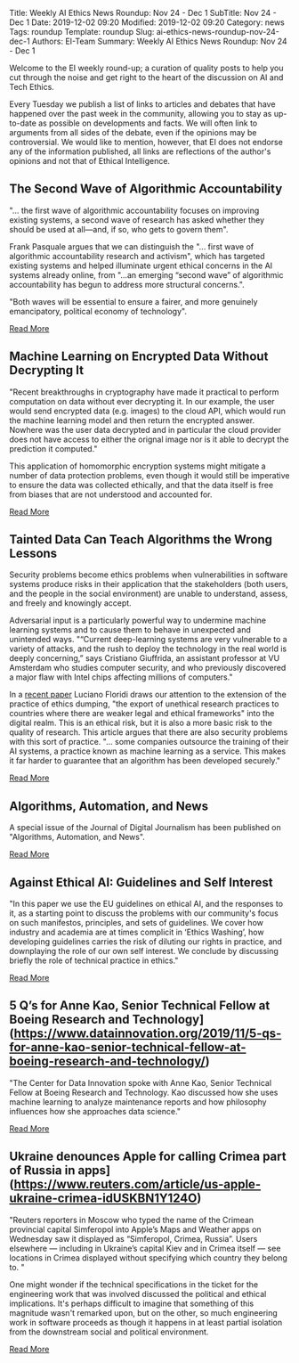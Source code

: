 Title: Weekly AI Ethics News Roundup: Nov 24 - Dec 1
SubTitle: Nov 24 - Dec 1
Date: 2019-12-02 09:20
Modified: 2019-12-02 09:20
Category: news
Tags: roundup
Template: roundup
Slug: ai-ethics-news-roundup-nov-24-dec-1
Authors: EI-Team
Summary: Weekly AI Ethics News Roundup: Nov 24 - Dec 1

Welcome to the EI weekly round-up; a curation of quality posts to help you cut through the noise and get right to the heart of the discussion on AI and Tech Ethics.

Every Tuesday we publish a list of links to articles and debates that have happened over the past week in the community, allowing you to stay as up-to-date as possible on developments and facts. We will often link to arguments from all sides of the debate, even if the opinions may be controversial. We would like to mention, however, that EI does not endorse any of the information published, all links are reflections of the author's opinions and not that of Ethical Intelligence.



## The Second Wave of Algorithmic Accountability


"... the first wave of algorithmic accountability focuses on improving existing systems, a second wave of research has asked whether they should be used at all—and, if so, who gets to govern them".

Frank Pasquale argues that we can distinguish the "... first wave of algorithmic accountability research and activism", which has targeted existing systems and helped illuminate urgent ethical concerns in the AI systems already online, from "...an emerging “second wave” of algorithmic accountability has begun to address more structural concerns.". 

"Both waves will be essential to ensure a fairer, and more genuinely emancipatory, political economy of technology". 

<a class="readmore" href="https://lpeblog.org/2019/11/25/the-second-wave-of-algorithmic-accountability/">Read More</a>

## Machine Learning on Encrypted Data Without Decrypting It

"Recent breakthroughs in cryptography have made it practical to perform computation on data without ever decrypting it. In our example, the user would send encrypted data (e.g. images) to the cloud API, which would run the machine learning model and then return the encrypted answer. Nowhere was the user data decrypted and in particular the cloud provider does not have access to either the orignal image nor is it able to decrypt the prediction it computed."

This application of homomorphic encryption systems might mitigate a number of data protection problems, even though it would still be imperative to ensure the data was collected ethically, and that the data itself is free from biases that are not understood and accounted for. 

<a class="readmore" href="https://juliacomputing.com/blog/2019/11/22/encrypted-machine-learning.html">Read More</a>

## Tainted Data Can Teach Algorithms the Wrong Lessons

Security problems become ethics problems when vulnerabilities in software systems produce risks in their application that the stakeholders (both users, and the people in the social environment) are unable to understand, assess, and freely and knowingly accept. 

Adversarial input is a particularly powerful way to undermine machine learning systems and to cause them to behave in unexpected and unintended ways. "“Current deep-learning systems are very vulnerable to a variety of attacks, and the rush to deploy the technology in the real world is deeply concerning,” says Cristiano Giuffrida, an assistant professor at VU Amsterdam who studies computer security, and who previously discovered a major flaw with Intel chips affecting millions of computers."

In a [recent paper](https://link.springer.com/article/10.1007%2Fs13347-019-00354-x) Luciano Floridi draws our attention to the extension of the practice of ethics dumping, "the export of unethical research practices to countries where there are weaker legal and ethical frameworks" into the digital realm. This is an ethical risk, but it is also a more basic risk to the quality of research. This article argues that there are also security problems with this sort of practice. "... some companies outsource the training of their AI systems, a practice known as machine learning as a service. This makes it far harder to guarantee that an algorithm has been developed securely."

<a class="readmore" href="https://www.wired.com/story/tainted-data-teach-algorithms-wrong-lessons/">Read More</a>

## Algorithms, Automation, and News

A special issue of the Journal of Digital Journalism has been published on "Algorithms, Automation, and News".

<a class="readmore" href="https://www.tandfonline.com/doi/full/10.1080/21670811.2019.1685395">Read More</a>

## Against Ethical AI: Guidelines and Self Interest

"In this paper we use the EU guidelines on ethical AI, and the responses to it, as a starting point to discuss the problems with our community's focus on such manifestos, principles, and sets of guidelines. We cover how industry and academia are at times complicit in ‘Ethics Washing’, how developing guidelines carries the risk of diluting our rights in practice, and downplaying the role of our own self interest. We conclude by discussing briefly the role of technical practice in ethics."

<a class="readmore" href="https://www.halfwaytothefuture.org/programme/mcmillan-against-ethical-ai-guidelines-and-self-interest">Read More</a>

## 5 Q’s for Anne Kao, Senior Technical Fellow at Boeing Research and Technology](https://www.datainnovation.org/2019/11/5-qs-for-anne-kao-senior-technical-fellow-at-boeing-research-and-technology/)

"The Center for Data Innovation spoke with Anne Kao, Senior Technical Fellow at Boeing Research and Technology. Kao discussed how she uses machine learning to analyze maintenance reports and how philosophy influences how she approaches data science."

<a class="readmore" href="https://www.datainnovation.org/2019/11/5-qs-for-anne-kao-senior-technical-fellow-at-boeing-research-and-technology/">Read More</a>

## Ukraine denounces Apple for calling Crimea part of Russia in apps](https://www.reuters.com/article/us-apple-ukraine-crimea-idUSKBN1Y124O)

"Reuters reporters in Moscow who typed the name of the Crimean provincial capital Simferopol into Apple’s Maps and Weather apps on Wednesday saw it displayed as “Simferopol, Crimea, Russia”. Users elsewhere — including in Ukraine’s capital Kiev and in Crimea itself — see locations in Crimea displayed without specifying which country they belong to. "

One might wonder if the technical specifications in the ticket for the engineering work that was involved discussed the political and ethical implications. It's perhaps difficult to imagine that something of this magnitude wasn't remarked upon, but on the other, so much engineering work in software proceeds as though it happens in at least partial isolation from the downstream social and political environment.

<a class="readmore" href="https://www.reuters.com/article/us-apple-ukraine-crimea-idUSKBN1Y124O">Read More</a>